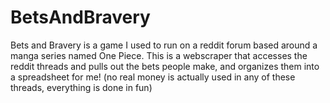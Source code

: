# BetsAndBravery
Bets and Bravery is a game I used to run on a reddit forum based around a manga series named One Piece. This is a webscraper that accesses the reddit threads and pulls out the bets people make, and organizes them into a spreadsheet for me! (no real money is actually used in any of these threads, everything is done in fun)
